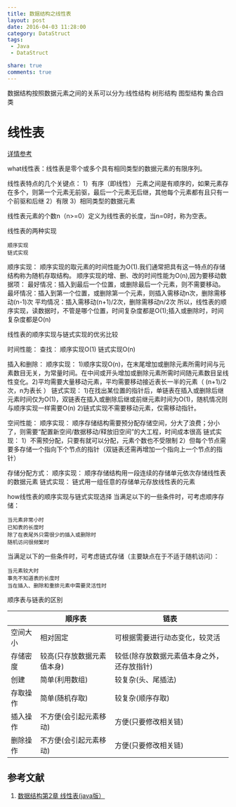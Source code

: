 ```yaml
---
title: 数据结构之线性表
layout: post
date: 2016-04-03 11:28:00
category: DataStruct
tags:
 - Java
 - DataStruct

share: true
comments: true
---
```


数据结构按照数据元素之间的关系可以分为:线性结构 树形结构 图型结构 集合四类

# 线性表

[详情参考][p-docin-DataStruct-LinearList]

what线性表：线性表是零个或多个具有相同类型的数据元素的有限序列。

线性表特点的几个关键点：
1）有序（即线性）
元素之间是有顺序的，如果元素存在多个，则第一个元素无前驱，最后一个元素无后继，其他每个元素都有且只有一个前驱和后继
2）有限
3）相同类型的数据元素

线性表元素的个数n（n>=0）定义为线性表的长度，当n=0时，称为空表。

线性表的两种实现

    顺序实现
    链式实现

顺序实现：
  顺序实现的取元素的时间性能为O(1).我们通常把具有这一特点的存储结构称为随机存取结构。
  顺序实现的增、删、改的时间性能为O(n),因为要移动数据项：
  最好情况：插入到最后一个位置，或删除最后一个元素，则不需要移动。
  最坏情况：插入到第一个位置，或删除第一个元素，则插入需移动n次，删除需移动(n-1)次
  平均情况：插入需移动(n+1)/2次，删除需移动n/2次
  所以，线性表的顺序实现，读数据时，不管是哪个位置，时间复杂度都是O(1);插入或删除时，时间复杂度都是O(n)


线性表的顺序实现与链式实现的优劣比较

时间性能：
查找：
顺序实现O(1)
链式实现O(n)

插入和删除：
顺序实现：
1)顺序实现O(n)，在末尾增加或删除元素所需时间与元素数目无关，为常量时间。在中间或开头增加或删除元素所需时间随元素数目呈线性变化。2)平均需要大量移动元素，平均需要移动接近表长一半的元素（ (n+1)/2次，n为表长
）
链式实现：
1)在找出某位置的指针后，单链表在插入或删除后继元素时间仅为O(1)，双链表在插入或删除后继或前继元素时间为O(1)，随机情况则与顺序实现一样需要O(n)
2)链式实现不需要移动元素，仅需移动指针。

空间性能：
顺序实现：
顺序存储结构需要预分配存储空间，分大了浪费；分小了，则需要“配置新空间/数据移动/释放旧空间”的大工程，时间成本很高
链式实现：
1）不需预分配，只要有就可以分配，元素个数也不受限制
2）但每个节点需要多存储一个指向下个节点的指针（双链表还需再增加一个指向上一个节点的指针）

存储分配方式：
顺序实现：
顺序存储结构用一段连续的存储单元依次存储线性表的数据元素
链式实现：
链式用一组任意的存储单元存放线性表的元素


how线性表的顺序实现与链式实现选择
当满足以下的一些条件时，可考虑顺序存储：

    当元素非常小时
    已知表的长度时
    除了在表尾外只需很少的插入或删除时
    随机访问很频繁时


当满足以下的一些条件时，可考虑链式存储（主要缺点在于不适于随机访问）：

    当元素较大时
    事先不知道表的长度时
    当在插入、删除和重排元素中需要灵活性时


顺序表与链表的区别

|			|  	顺序表 |	链表 |
|----|----|----|
| 空间大小 |	相对固定 |	可根据需要进行动态变化，较灵活|
| 存储密度 |	较高(只存放数据元素值本身)	| 较低(除存放数据元素值本身之外，还存放指针)|
| 创建	| 简单(利用数组)	|	较复杂(头、尾插法)|
| 存取操作	| 简单(随机存取)	|	较复杂(顺序存取)|
| 插入操作	| 不方便(会引起元素移动)	|	方便(只要修改相关链)|
| 删除操作	| 不方便(会引起元素移动)	| 方便(只要修改相关链)|



参考文献
---

1. 	[数据结构第2章 线性表(java版） ][p-docin-DataStruct-LinearList]

[p-docin-DataStruct-LinearList]: http://www.docin.com/p-1532910757.html
